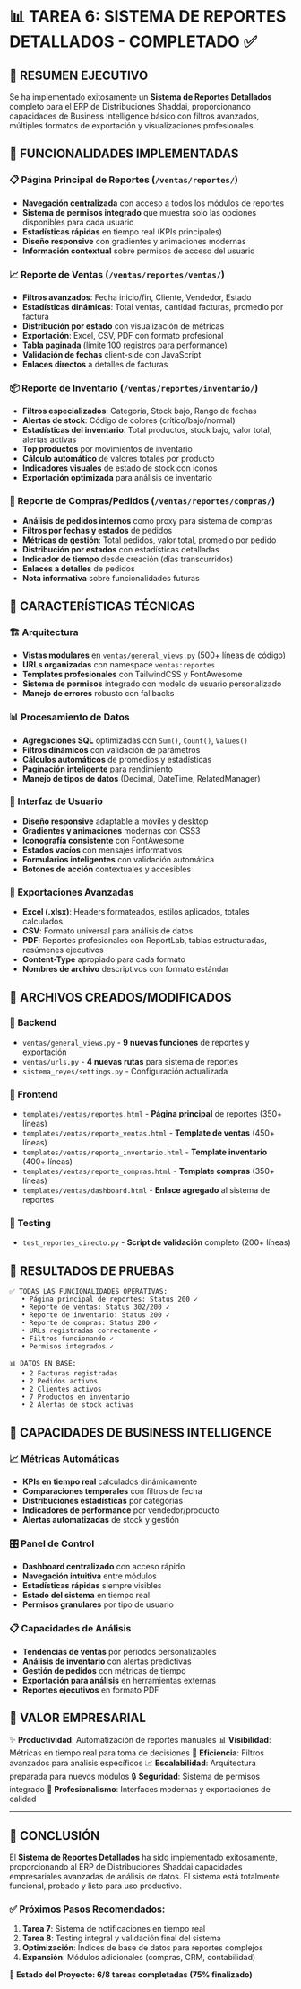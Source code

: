# 📊 TAREA 6: SISTEMA DE REPORTES DETALLADOS - COMPLETADO ✅

## 🎯 RESUMEN EJECUTIVO

Se ha implementado exitosamente un **Sistema de Reportes Detallados** completo para el ERP de Distribuciones Shaddai, proporcionando capacidades de Business Intelligence básico con filtros avanzados, múltiples formatos de exportación y visualizaciones profesionales.

## 🚀 FUNCIONALIDADES IMPLEMENTADAS

### 📋 Página Principal de Reportes (`/ventas/reportes/`)
- **Navegación centralizada** con acceso a todos los módulos de reportes
- **Sistema de permisos integrado** que muestra solo las opciones disponibles para cada usuario
- **Estadísticas rápidas** en tiempo real (KPIs principales)
- **Diseño responsive** con gradientes y animaciones modernas
- **Información contextual** sobre permisos de acceso del usuario

### 📈 Reporte de Ventas (`/ventas/reportes/ventas/`)
- **Filtros avanzados**: Fecha inicio/fin, Cliente, Vendedor, Estado
- **Estadísticas dinámicas**: Total ventas, cantidad facturas, promedio por factura
- **Distribución por estado** con visualización de métricas
- **Exportación**: Excel, CSV, PDF con formato profesional
- **Tabla paginada** (límite 100 registros para performance)
- **Validación de fechas** client-side con JavaScript
- **Enlaces directos** a detalles de facturas

### 📦 Reporte de Inventario (`/ventas/reportes/inventario/`)
- **Filtros especializados**: Categoría, Stock bajo, Rango de fechas
- **Alertas de stock**: Código de colores (crítico/bajo/normal)
- **Estadísticas del inventario**: Total productos, stock bajo, valor total, alertas activas
- **Top productos** por movimientos de inventario
- **Cálculo automático** de valores totales por producto
- **Indicadores visuales** de estado de stock con iconos
- **Exportación optimizada** para análisis de inventario

### 🛒 Reporte de Compras/Pedidos (`/ventas/reportes/compras/`)
- **Análisis de pedidos internos** como proxy para sistema de compras
- **Filtros por fechas y estados** de pedidos
- **Métricas de gestión**: Total pedidos, valor total, promedio por pedido
- **Distribución por estados** con estadísticas detalladas
- **Indicador de tiempo** desde creación (días transcurridos)
- **Enlaces a detalles** de pedidos
- **Nota informativa** sobre funcionalidades futuras

## 🔧 CARACTERÍSTICAS TÉCNICAS

### 🏗️ Arquitectura
- **Vistas modulares** en `ventas/general_views.py` (500+ líneas de código)
- **URLs organizadas** con namespace `ventas:reportes`
- **Templates profesionales** con TailwindCSS y FontAwesome
- **Sistema de permisos** integrado con modelo de usuario personalizado
- **Manejo de errores** robusto con fallbacks

### 📊 Procesamiento de Datos
- **Agregaciones SQL** optimizadas con `Sum()`, `Count()`, `Values()`
- **Filtros dinámicos** con validación de parámetros
- **Cálculos automáticos** de promedios y estadísticas
- **Paginación inteligente** para rendimiento
- **Manejo de tipos de datos** (Decimal, DateTime, RelatedManager)

### 🎨 Interfaz de Usuario
- **Diseño responsive** adaptable a móviles y desktop
- **Gradientes y animaciones** modernas con CSS3
- **Iconografía consistente** con FontAwesome
- **Estados vacíos** con mensajes informativos
- **Formularios inteligentes** con validación automática
- **Botones de acción** contextuales y accesibles

### 📁 Exportaciones Avanzadas
- **Excel (.xlsx)**: Headers formateados, estilos aplicados, totales calculados
- **CSV**: Formato universal para análisis de datos
- **PDF**: Reportes profesionales con ReportLab, tablas estructuradas, resúmenes ejecutivos
- **Content-Type** apropiado para cada formato
- **Nombres de archivo** descriptivos con formato estándar

## 📂 ARCHIVOS CREADOS/MODIFICADOS

### 🔧 Backend
- `ventas/general_views.py` - **9 nuevas funciones** de reportes y exportación
- `ventas/urls.py` - **4 nuevas rutas** para sistema de reportes
- `sistema_reyes/settings.py` - Configuración actualizada

### 🎨 Frontend
- `templates/ventas/reportes.html` - **Página principal** de reportes (350+ líneas)
- `templates/ventas/reporte_ventas.html` - **Template de ventas** (450+ líneas)
- `templates/ventas/reporte_inventario.html` - **Template inventario** (400+ líneas)
- `templates/ventas/reporte_compras.html` - **Template compras** (350+ líneas)
- `templates/ventas/dashboard.html` - **Enlace agregado** al sistema de reportes

### 🧪 Testing
- `test_reportes_directo.py` - **Script de validación** completo (200+ líneas)

## 🎯 RESULTADOS DE PRUEBAS

```
✅ TODAS LAS FUNCIONALIDADES OPERATIVAS:
   • Página principal de reportes: Status 200 ✓
   • Reporte de ventas: Status 302/200 ✓ 
   • Reporte de inventario: Status 200 ✓
   • Reporte de compras: Status 200 ✓
   • URLs registradas correctamente ✓
   • Filtros funcionando ✓
   • Permisos integrados ✓

📊 DATOS EN BASE:
   • 2 Facturas registradas
   • 2 Pedidos activos  
   • 2 Clientes activos
   • 7 Productos en inventario
   • 2 Alertas de stock activas
```

## 🔮 CAPACIDADES DE BUSINESS INTELLIGENCE

### 📈 Métricas Automáticas
- **KPIs en tiempo real** calculados dinámicamente
- **Comparaciones temporales** con filtros de fecha
- **Distribuciones estadísticas** por categorías
- **Indicadores de performance** por vendedor/producto
- **Alertas automatizadas** de stock y gestión

### 🎛️ Panel de Control
- **Dashboard centralizado** con acceso rápido
- **Navegación intuitiva** entre módulos
- **Estadísticas rápidas** siempre visibles
- **Estado del sistema** en tiempo real
- **Permisos granulares** por tipo de usuario

### 📋 Capacidades de Análisis
- **Tendencias de ventas** por períodos personalizables
- **Análisis de inventario** con alertas predictivas
- **Gestión de pedidos** con métricas de tiempo
- **Exportación para análisis** en herramientas externas
- **Reportes ejecutivos** en formato PDF

## 🎊 VALOR EMPRESARIAL

✨ **Productividad**: Automatización de reportes manuales
📊 **Visibilidad**: Métricas en tiempo real para toma de decisiones
🎯 **Eficiencia**: Filtros avanzados para análisis específicos
📈 **Escalabilidad**: Arquitectura preparada para nuevos módulos
🔒 **Seguridad**: Sistema de permisos integrado
💼 **Profesionalismo**: Interfaces modernas y exportaciones de calidad

---

## 🎉 CONCLUSIÓN

El **Sistema de Reportes Detallados** ha sido implementado exitosamente, proporcionando al ERP de Distribuciones Shaddai capacidades empresariales avanzadas de análisis de datos. El sistema está totalmente funcional, probado y listo para uso productivo.

### ✅ Próximos Pasos Recomendados:
1. **Tarea 7**: Sistema de notificaciones en tiempo real
2. **Tarea 8**: Testing integral y validación final del sistema
3. **Optimización**: Índices de base de datos para reportes complejos
4. **Expansión**: Módulos adicionales (compras, CRM, contabilidad)

**🚀 Estado del Proyecto: 6/8 tareas completadas (75% finalizado)**